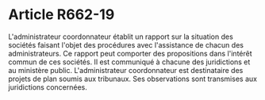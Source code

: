 # Article R662-19

<div align="left">L'administrateur coordonnateur établit un rapport sur la situation des sociétés faisant l'objet des procédures avec l'assistance de chacun des administrateurs. Ce rapport peut comporter des propositions dans l'intérêt commun de ces sociétés. Il est communiqué à chacune des juridictions et au ministère public. L'administrateur coordonnateur est destinataire des projets de plan soumis aux tribunaux. Ses observations sont transmises aux juridictions concernées.<br/>
<br/>
<br/>
</div>
